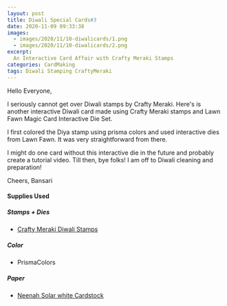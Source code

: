 ```yaml
---
layout: post
title: Diwali Special Cards#3
date: 2020-11-09 09:33:38
images: 
  - images/2020/11/10-diwalicards/1.png
  - images/2020/11/10-diwalicards/2.png
excerpt:
  An Interactive Card Affair with Crafty Meraki Stamps
categories: CardMaking
tags: Diwali Stamping CraftyMeraki 
---
```


Hello Everyone,

I seriously cannot get over Diwali stamps by Crafty Meraki. Here's is another interactive Diwali card made using Crafty Meraki stamps and Lawn Fawn Magic Card Interactive Die Set.

I first colored the Diya stamp using prisma colors and used interactive dies from Lawn Fawn. It was very straightforward from there. 

I might do one card without this interactive die in the future and probably create a tutorial video. Till then, bye folks! I am off to Diwali cleaning and preparation!

Cheers,
Bansari

#### Supplies Used
##### Stamps + Dies
 - [Crafty Meraki Diwali Stamps](!https://craftymeraki.com/products/crafty-meraki-diwali-greetings-clear-stamp-set?_pos=6&_sid=8cf5dfb81&_ss=r&variant=32892024029274)

##### Color
 - PrismaColors

##### Paper
 - [Neenah Solar white Cardstock](!https://www.joann.com/classic-crest-250-pk-8.5x11-cardstocks-solar-white/15722937.html)

 